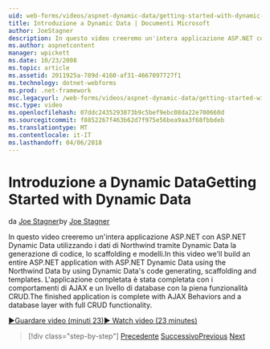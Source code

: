 ```yaml
---
uid: web-forms/videos/aspnet-dynamic-data/getting-started-with-dynamic-data
title: Introduzione a Dynamic Data | Documenti Microsoft
author: JoeStagner
description: In questo video creeremo un'intera applicazione ASP.NET con ASP.NET Dynamic Data utilizzando i dati di Northwind tramite il codice di Dynamic Data generazione, scaffoldi...
ms.author: aspnetcontent
manager: wpickett
ms.date: 10/23/2008
ms.topic: article
ms.assetid: 2011925a-789d-4160-af31-4667097727f1
ms.technology: dotnet-webforms
ms.prod: .net-framework
msc.legacyurl: /web-forms/videos/aspnet-dynamic-data/getting-started-with-dynamic-data
msc.type: video
ms.openlocfilehash: 07ddc2435293873b9c5bef9ebc08da22e700660d
ms.sourcegitcommit: f8852267f463b62d7f975e56bea9aa3f68fbbdeb
ms.translationtype: MT
ms.contentlocale: it-IT
ms.lasthandoff: 04/06/2018
---
```

<a name="getting-started-with-dynamic-data"></a><span data-ttu-id="2b436-103">Introduzione a Dynamic Data</span><span class="sxs-lookup"><span data-stu-id="2b436-103">Getting Started with Dynamic Data</span></span>
====================
<span data-ttu-id="2b436-104">da [Joe Stagner](https://github.com/JoeStagner)</span><span class="sxs-lookup"><span data-stu-id="2b436-104">by [Joe Stagner](https://github.com/JoeStagner)</span></span>

<span data-ttu-id="2b436-105">In questo video creeremo un'intera applicazione ASP.NET con ASP.NET Dynamic Data utilizzando i dati di Northwind tramite Dynamic Data la generazione di codice, lo scaffolding e modelli.</span><span class="sxs-lookup"><span data-stu-id="2b436-105">In this video we'll build an entire ASP.NET application with ASP.NET Dynamic Data using the Northwind Data by using Dynamic Data's code generating, scaffolding and templates.</span></span> <span data-ttu-id="2b436-106">L'applicazione completata è stata completata con i comportamenti di AJAX e un livello di database con la piena funzionalità CRUD.</span><span class="sxs-lookup"><span data-stu-id="2b436-106">The finished application is complete with AJAX Behaviors and a database layer with full CRUD functionality.</span></span>

[<span data-ttu-id="2b436-107">&#9654;Guardare video (minuti 23)</span><span class="sxs-lookup"><span data-stu-id="2b436-107">&#9654; Watch video (23 minutes)</span></span>](https://channel9.msdn.com/Blogs/ASP-NET-Site-Videos/getting-started-with-dynamic-data)

> [!div class="step-by-step"]
> <span data-ttu-id="2b436-108">[Precedente](how-do-i-use-a-dynamiccontrol-in-listview-and-detailsview-controls.md)
> [Successivo](begin-editing-the-templates-in-aspnet-dynamic-data-applications.md)</span><span class="sxs-lookup"><span data-stu-id="2b436-108">[Previous](how-do-i-use-a-dynamiccontrol-in-listview-and-detailsview-controls.md)
[Next](begin-editing-the-templates-in-aspnet-dynamic-data-applications.md)</span></span>
